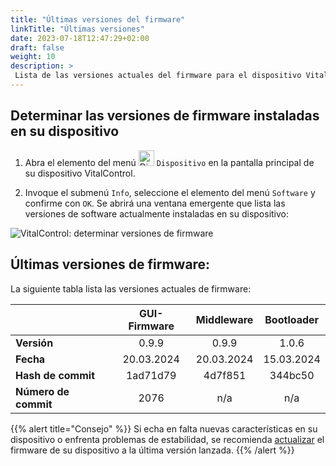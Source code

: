```yaml
---
title: "Últimas versiones del firmware"
linkTitle: "Últimas versiones"
date: 2023-07-18T12:47:29+02:00
draft: false
weight: 10
description: >
 Lista de las versiones actuales del firmware para el dispositivo VitalControl.
---
```


## Determinar las versiones de firmware instaladas en su dispositivo

1. Abra el elemento del menú <img src="/icons/device.svg" width="25" align="bottom" alt="Dispositivo" /> `Dispositivo` en la pantalla principal de su dispositivo VitalControl.

2. Invoque el submenú `Info`, seleccione el elemento del menú `Software` y confirme con `OK`. Se abrirá una ventana emergente que lista las versiones de software actualmente instaladas en su dispositivo:

![VitalControl: determinar versiones de firmware](../images/firmware-versions.png "Mostrar versiones de firmware")

## Últimas versiones de firmware:

La siguiente tabla lista las versiones actuales de firmware:

|                 | GUI-Firmware | Middleware  | Bootloader |
|-----------------|:------------:|:-----------:|:----------:|
| **Versión**     | 0.9.9        | 0.9.9       | 1.0.6      |
| **Fecha**       | 20.03.2024   | 20.03.2024  | 15.03.2024 |
| **Hash de commit** | 1ad71d79     | 4d7f851     | 344bc50    |
| **Número de commit**    | 2076         | n/a         | n/a        |

{{% alert title="Consejo" %}}
Si echa en falta nuevas características en su dispositivo o enfrenta problemas de estabilidad, se recomienda [actualizar](../update/) el firmware de su dispositivo a la última versión lanzada.
{{% /alert %}}
